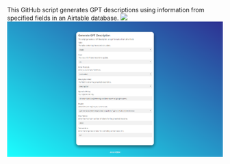 This GitHub script generates GPT descriptions using information from specified fields in an Airtable database.
![](https://i.imgur.com/JgnsEat.png)
![](https://github.com/ARHAEEM/Airtable-Scripts-Library-Automate-Your-Workflow/blob/main/Airtable%20Scripts%3A%20Generate%20GPT%20Description%20Ready-To-Use%20Script%20for%20Airtable%20Extension%20SideBar/Airtable_QPy4pQLscZ.png)
